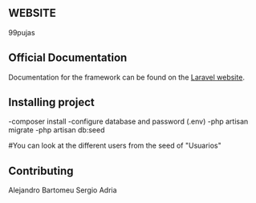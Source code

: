 ## WEBSITE

99pujas

## Official Documentation
Documentation for the framework can be found on the [Laravel website](http://laravel.com/docs).


## Installing project

-composer install
-configure database and password  (.env)
-php artisan migrate
-php artisan db:seed

#You can look at the different users from the seed of "Usuarios"

## Contributing

Alejandro
Bartomeu
Sergio 
Adria
